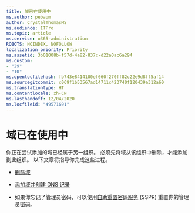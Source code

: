 ```yaml
---
title: 域已在使用中
ms.author: pebaum
author: CrystalThomasMS
ms.audience: ITPro
ms.topic: article
ms.service: o365-administration
ROBOTS: NOINDEX, NOFOLLOW
localization_priority: Priority
ms.assetid: 3b01008b-f57d-4a82-837c-d22a0ac6a294
ms.custom:
- "29"
- "10"
ms.openlocfilehash: fb743e8414100ef660f270ff82c22e9d8ff5af14
ms.sourcegitcommit: c069f1b53567ad14711c423740f120439a312a60
ms.translationtype: HT
ms.contentlocale: zh-CN
ms.lasthandoff: 12/04/2020
ms.locfileid: "49571691"
---
```

# <a name="the-domain-is-already-in-use"></a>域已在使用中

你正在尝试添加的域已经属于另一组织。 必须先将域从该组织中删除，才能添加到此组织。 以下文章将指导你完成这些过程。
  
- [删除域](https://docs.microsoft.com/microsoft-365/admin/get-help-with-domains/remove-a-domain)

- [添加域并创建 DNS 记录](https://docs.microsoft.com/microsoft-365/admin/get-help-with-domains/create-dns-records-at-any-dns-hosting-provider)

- 如果你忘记了管理员密码，可以使用[自助重置密码服务](https://passwordreset.microsoftonline.com/) (SSPR) 重置你的管理员密码。
